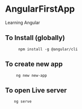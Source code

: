 # AngularFirstApp
Learning Angular 

## To Install (globally)

          npm install -g @angular/cli

## To create new app

         ng new new-app

## To open Live server

        ng serve
